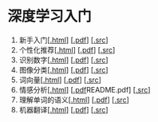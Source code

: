 # 深度学习入门

1. 新手入门[[.html](fit_a_line/README.html)] [[.pdf](fit_a_line/README.pdf)] [[.src](fit_a_line/)]
1. 个性化推荐[[.html](recommender_system/README.html)] [[.pdf](recommender_system/README.pdf)] [[.src](recommender_system/)]
1. 识别数字[[.html](recognize_digits/README.html)] [[.pdf](recognize_digits/README.pdf)] [[.src](recognize_digits/)]
1. 图像分类[[.html](classify_images/README.html)] [[.pdf](classify_images/README.pdf)] [[.src](classify_images/)]
1. 词向量[[.html](word2vec/README.html)] [[.pdf](word2vec/)] [[.src](word2vec/README.pdf)]
1. 情感分析[[.html](understand_sentiment/README.html)] [[.pdf](understand_sentiment/)README.pdf] [[.src](understand_sentiment/)]
1. 理解单词的语义[[.html](label_semantic_roles/README.html)] [[.pdf](label_semantic_roles/README.pdf)] [[.src](label_semantic_roles/)]
1. 机器翻译[[.html](machine_translation/README.html)] [[.pdf](machine_translation/README.pdf)] [[.src](machine_translation/)]